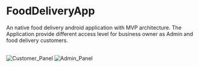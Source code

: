 # FoodDeliveryApp
An native food delivery android application with MVP architecture. The Application provide different access level for business owner as Admin and food delivery customers.<br /><br />


![Customer_Panel](https://user-images.githubusercontent.com/102520480/186522157-8bef01fa-2d2c-4c08-818b-ac9eea847975.gif)
![Admin_Panel](https://user-images.githubusercontent.com/102520480/186522780-f46e375f-306f-4d59-bbf4-1dce1c09ee49.gif)


